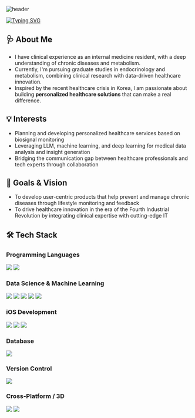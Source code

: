 ![header](https://capsule-render.vercel.app/api?type=waving&color=0:8DBCC7,100:C4E1E6&height=300&section=header&text=Alex%20J%20Choi)

[![Typing SVG](https://readme-typing-svg.demolab.com?font=Quicksand&pause=1000&color=131D4F&width=435&lines=Bridging+Medicine+And+Tech)](https://git.io/typing-svg)

## 🩺 About Me
- I have clinical experience as an internal medicine resident, with a deep understanding of chronic diseases and metabolism.
- Currently, I'm pursuing graduate studies in endocrinology and metabolism, combining clinical research with data-driven healthcare innovation.
- Inspired by the recent healthcare crisis in Korea, I am passionate about building **personalized healthcare solutions** that can make a real difference.

## 💡 Interests
- Planning and developing personalized healthcare services based on biosignal monitoring
- Leveraging LLM, machine learning, and deep learning for medical data analysis and insight generation
- Bridging the communication gap between healthcare professionals and tech experts through collaboration

## 🚀 Goals & Vision
- To develop user-centric products that help prevent and manage chronic diseases through lifestyle monitoring and feedback
- To drive healthcare innovation in the era of the Fourth Industrial Revolution by integrating clinical expertise with cutting-edge IT

## 🛠 Tech Stack

### Programming Languages
<img src="https://img.shields.io/badge/Python-3776AB?style=for-the-badge&logo=python&logoColor=white"/> <img src="https://img.shields.io/badge/Swift-FA7343?style=for-the-badge&logo=swift&logoColor=white"/>

### Data Science & Machine Learning
<img src="https://img.shields.io/badge/Scikit--learn-F7931E?style=for-the-badge&logo=scikit-learn&logoColor=white"/> <img src="https://img.shields.io/badge/Seaborn-4C8CBF?style=for-the-badge&logo=seaborn&logoColor=white"/> <img src="https://img.shields.io/badge/Pandas-150458?style=for-the-badge&logo=pandas&logoColor=white"/> <img src="https://img.shields.io/badge/TensorFlow-FF6F00?style=for-the-badge&logo=tensorflow&logoColor=white"/> <img src="https://img.shields.io/badge/Keras-D00000?style=for-the-badge&logo=keras&logoColor=white"/>

### iOS Development
<img src="https://img.shields.io/badge/SwiftUI-46B1E7?style=for-the-badge&logo=swift&logoColor=white"/> <img src="https://img.shields.io/badge/SwiftData-FA7343?style=for-the-badge&logo=swift&logoColor=white"/> <img src="https://img.shields.io/badge/Lottie-00B3E6?style=for-the-badge&logo=lottie&logoColor=white"/>

### Database
<img src="https://img.shields.io/badge/MySQL-4479A1?style=for-the-badge&logo=mysql&logoColor=white"/>

### Version Control
<img src="https://img.shields.io/badge/Git-F05032?style=for-the-badge&logo=git&logoColor=white"/>

### Cross-Platform / 3D
<img src="https://img.shields.io/badge/Unity-000000?style=for-the-badge&logo=unity&logoColor=white"/>

<img src="https://capsule-render.vercel.app/api?type=waving&color=auto&height=100&section=footer" />
